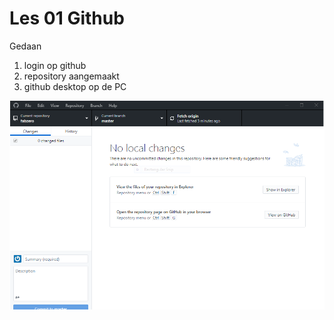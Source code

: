 # Les 01 Github

Gedaan

1. login op github
2. repository aangemaakt
3. github desktop op de PC

![github desktop](gitdesktop.PNG)




